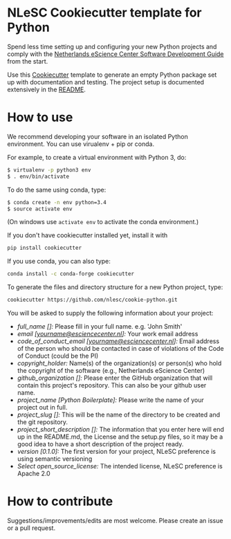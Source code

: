 NLeSC Cookiecutter template for Python
======================================

Spend less time setting up and configuring your new Python projects and comply with the
[Netherlands eScience Center Software Development Guide](https://guide.esciencecenter.nl/)
from the start.

Use this [Cookiecutter](https://cookiecutter.readthedocs.io) template to generate
an empty Python package set up with documentation and testing. The project setup
is documented extensively in the [README]({{cookiecutter.project_slug}}/README.md).

How to use
==========
We recommend developing your software in an isolated Python environment. You can
use virualenv + pip or conda.

For example, to create a virtual environment with Python 3, do:
```bash
$ virtualenv -p python3 env
$ . env/bin/activate
```

To do the same using conda, type:
```bash
$ conda create -n env python=3.4
$ source activate env

```

(On windows use `activate env` to activate the conda environment.)

If you don't have cookiecutter installed yet, install it with
```bash
pip install cookiecutter
```

If you use conda, you can also type:
```bash
conda install -c conda-forge cookiecutter
```

To generate the files and directory structure for a new Python project, type:
```bash
cookiecutter https://github.com/nlesc/cookie-python.git
```

You will be asked to supply the following information about your project:

* *full_name []:* Please fill in your full name. e.g. 'John Smith'
* *email [yourname@esciencecenter.nl]:* Your work email address
* *code_of_conduct_email [yourname@esciencecenter.nl]:* Email address of the person who should be contacted in case of violations of the Code of Conduct (could be the PI)
* *copyright_holder:* Name(s) of the organization(s) or person(s) who hold the copyright of the software (e.g., Netherlands eScience Center)
* *github_organization []:* Please enter the GitHub organization that will contain this project's repository. This can also be your github user name.
* *project_name [Python Boilerplate]:* Please write the name of your project out in full.
* *project_slug []:* This will be the name of the directory to be created and the git repository.
* *project_short_description []:* The information that you enter here will end up in the README.md, the License and the setup.py files, so it may be a good idea to have a short description of the project ready.
* *version [0.1.0]:* The first version for your project, NLeSC preference is using semantic versioning
* *Select open_source_license:* The intended license, NLeSC preference is Apache 2.0  

How to contribute
=================
Suggestions/improvements/edits are most welcome. Please create an issue or a pull request.

